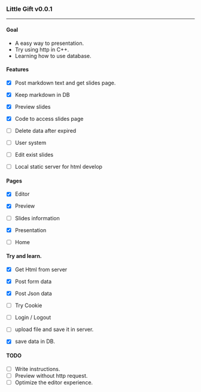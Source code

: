 ### Little Gift v0.0.1
---

#### Goal
- A easy way to presentation.
- Try using http in C++.
- Learning how to use database.

#### Features
- [X] Post markdown text and get slides page.
- [X] Keep markdown in DB
- [X] Preview slides
- [X] Code to access slides page
- [ ] Delete data after expired
- [ ] User system
- [ ] Edit exist slides
- [ ] Local static server for html develop


#### Pages
- [X] Editor
- [X] Preview
- [ ] Slides information 
- [X] Presentation
- [ ] Home


#### Try and learn.
- [X] Get Html from server
- [X] Post form data
- [X] Post Json data
- [ ] Try Cookie
- [ ] Login / Logout
- [ ] upload file and save it in server.
- [X] save data in DB.


#### TODO 
- [ ] Write instructions.
- [ ] Preview without http request.
- [ ] Optimize the editor experience.